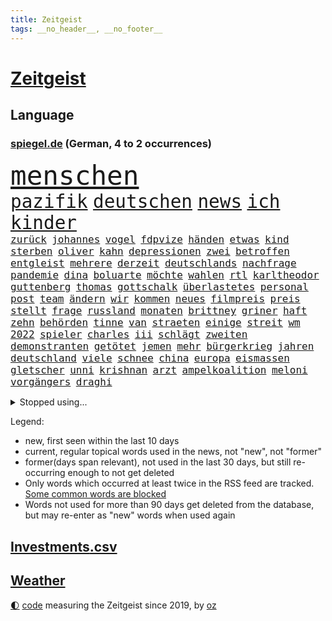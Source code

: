 ```yaml
---
title: Zeitgeist
tags: __no_header__, __no_footer__
---
```


# [Zeitgeist](https://oliz.io/zeitgeist/)

## Language

<h3><a href="https://www.spiegel.de" target="_blank">spiegel.de</a> (German, 4 to 2 occurrences)</h3>
<p style="font-family:monospace">
<span style="font-size:32pt"><a href="news_links.html#menschen" class="current">menschen</a></span>
<br>
<span style="font-size:22pt"><a href="news_links.html#pazifik" class="current">pazifik</a></span>
<span style="font-size:22pt"><a href="news_links.html#deutschen" class="current">deutschen</a></span>
<span style="font-size:22pt"><a href="news_links.html#news" class="current">news</a></span>
<span style="font-size:22pt"><a href="news_links.html#ich" class="current">ich</a></span>
<span style="font-size:22pt"><a href="news_links.html#kinder" class="current">kinder</a></span>
<br>
<span style="font-size:12pt"><a href="news_links.html#zurück" class="current">zurück</a></span>
<span style="font-size:12pt"><a href="news_links.html#johannes" class="current">johannes</a></span>
<span style="font-size:12pt"><a href="news_links.html#vogel" class="current">vogel</a></span>
<span style="font-size:12pt"><a href="news_links.html#fdpvize" class="current">fdpvize</a></span>
<span style="font-size:12pt"><a href="news_links.html#händen" class="current">händen</a></span>
<span style="font-size:12pt"><a href="news_links.html#etwas" class="current">etwas</a></span>
<span style="font-size:12pt"><a href="news_links.html#kind" class="current">kind</a></span>
<span style="font-size:12pt"><a href="news_links.html#sterben" class="current">sterben</a></span>
<span style="font-size:12pt"><a href="news_links.html#oliver" class="current">oliver</a></span>
<span style="font-size:12pt"><a href="news_links.html#kahn" class="current">kahn</a></span>
<span style="font-size:12pt"><a href="news_links.html#depressionen" class="current">depressionen</a></span>
<span style="font-size:12pt"><a href="news_links.html#zwei" class="current">zwei</a></span>
<span style="font-size:12pt"><a href="news_links.html#betroffen" class="current">betroffen</a></span>
<span style="font-size:12pt"><a href="news_links.html#entgleist" class="new">entgleist</a></span>
<span style="font-size:12pt"><a href="news_links.html#mehrere" class="current">mehrere</a></span>
<span style="font-size:12pt"><a href="news_links.html#derzeit" class="current">derzeit</a></span>
<span style="font-size:12pt"><a href="news_links.html#deutschlands" class="current">deutschlands</a></span>
<span style="font-size:12pt"><a href="news_links.html#nachfrage" class="current">nachfrage</a></span>
<span style="font-size:12pt"><a href="news_links.html#pandemie" class="current">pandemie</a></span>
<span style="font-size:12pt"><a href="news_links.html#dina" class="new">dina</a></span>
<span style="font-size:12pt"><a href="news_links.html#boluarte" class="new">boluarte</a></span>
<span style="font-size:12pt"><a href="news_links.html#möchte" class="current">möchte</a></span>
<span style="font-size:12pt"><a href="news_links.html#wahlen" class="current">wahlen</a></span>
<span style="font-size:12pt"><a href="news_links.html#rtl" class="current">rtl</a></span>
<span style="font-size:12pt"><a href="news_links.html#karltheodor" class="current">karltheodor</a></span>
<span style="font-size:12pt"><a href="news_links.html#guttenberg" class="current">guttenberg</a></span>
<span style="font-size:12pt"><a href="news_links.html#thomas" class="current">thomas</a></span>
<span style="font-size:12pt"><a href="news_links.html#gottschalk" class="current">gottschalk</a></span>
<span style="font-size:12pt"><a href="news_links.html#überlastetes" class="new">überlastetes</a></span>
<span style="font-size:12pt"><a href="news_links.html#personal" class="current">personal</a></span>
<span style="font-size:12pt"><a href="news_links.html#post" class="current">post</a></span>
<span style="font-size:12pt"><a href="news_links.html#team" class="current">team</a></span>
<span style="font-size:12pt"><a href="news_links.html#ändern" class="current">ändern</a></span>
<span style="font-size:12pt"><a href="news_links.html#wir" class="current">wir</a></span>
<span style="font-size:12pt"><a href="news_links.html#kommen" class="current">kommen</a></span>
<span style="font-size:12pt"><a href="news_links.html#neues" class="current">neues</a></span>
<span style="font-size:12pt"><a href="news_links.html#filmpreis" class="current">filmpreis</a></span>
<span style="font-size:12pt"><a href="news_links.html#preis" class="current">preis</a></span>
<span style="font-size:12pt"><a href="news_links.html#stellt" class="current">stellt</a></span>
<span style="font-size:12pt"><a href="news_links.html#frage" class="current">frage</a></span>
<span style="font-size:12pt"><a href="news_links.html#russland" class="current">russland</a></span>
<span style="font-size:12pt"><a href="news_links.html#monaten" class="current">monaten</a></span>
<span style="font-size:12pt"><a href="news_links.html#brittney" class="current">brittney</a></span>
<span style="font-size:12pt"><a href="news_links.html#griner" class="current">griner</a></span>
<span style="font-size:12pt"><a href="news_links.html#haft" class="current">haft</a></span>
<span style="font-size:12pt"><a href="news_links.html#zehn" class="current">zehn</a></span>
<span style="font-size:12pt"><a href="news_links.html#behörden" class="current">behörden</a></span>
<span style="font-size:12pt"><a href="news_links.html#tinne" class="new">tinne</a></span>
<span style="font-size:12pt"><a href="news_links.html#van" class="current">van</a></span>
<span style="font-size:12pt"><a href="news_links.html#straeten" class="new">straeten</a></span>
<span style="font-size:12pt"><a href="news_links.html#einige" class="current">einige</a></span>
<span style="font-size:12pt"><a href="news_links.html#streit" class="current">streit</a></span>
<span style="font-size:12pt"><a href="news_links.html#wm" class="current">wm</a></span>
<span style="font-size:12pt"><a href="news_links.html#2022" class="current">2022</a></span>
<span style="font-size:12pt"><a href="news_links.html#spieler" class="current">spieler</a></span>
<span style="font-size:12pt"><a href="news_links.html#charles" class="current">charles</a></span>
<span style="font-size:12pt"><a href="news_links.html#iii" class="current">iii</a></span>
<span style="font-size:12pt"><a href="news_links.html#schlägt" class="current">schlägt</a></span>
<span style="font-size:12pt"><a href="news_links.html#zweiten" class="current">zweiten</a></span>
<span style="font-size:12pt"><a href="news_links.html#demonstranten" class="current">demonstranten</a></span>
<span style="font-size:12pt"><a href="news_links.html#getötet" class="current">getötet</a></span>
<span style="font-size:12pt"><a href="news_links.html#jemen" class="current">jemen</a></span>
<span style="font-size:12pt"><a href="news_links.html#mehr" class="current">mehr</a></span>
<span style="font-size:12pt"><a href="news_links.html#bürgerkrieg" class="current">bürgerkrieg</a></span>
<span style="font-size:12pt"><a href="news_links.html#jahren" class="current">jahren</a></span>
<span style="font-size:12pt"><a href="news_links.html#deutschland" class="current">deutschland</a></span>
<span style="font-size:12pt"><a href="news_links.html#viele" class="current">viele</a></span>
<span style="font-size:12pt"><a href="news_links.html#schnee" class="current">schnee</a></span>
<span style="font-size:12pt"><a href="news_links.html#china" class="current">china</a></span>
<span style="font-size:12pt"><a href="news_links.html#europa" class="current">europa</a></span>
<span style="font-size:12pt"><a href="news_links.html#eismassen" class="current">eismassen</a></span>
<span style="font-size:12pt"><a href="news_links.html#gletscher" class="current">gletscher</a></span>
<span style="font-size:12pt"><a href="news_links.html#unni" class="new">unni</a></span>
<span style="font-size:12pt"><a href="news_links.html#krishnan" class="current">krishnan</a></span>
<span style="font-size:12pt"><a href="news_links.html#arzt" class="current">arzt</a></span>
<span style="font-size:12pt"><a href="news_links.html#ampelkoalition" class="current">ampelkoalition</a></span>
<span style="font-size:12pt"><a href="news_links.html#meloni" class="current">meloni</a></span>
<span style="font-size:12pt"><a href="news_links.html#vorgängers" class="current">vorgängers</a></span>
<span style="font-size:12pt"><a href="news_links.html#draghi" class="current">draghi</a></span>
</p>
<details>
<summary>Stopped using...</summary>
<p class="former" style="font-size:12pt">
coronakrise(781) führende(781) infizierte(781) james(781) gewaltige(780) infiziert(780) investoren(780) regel(780) schwarzen(780) minderheit(779) plus(779) vergewaltigt(779) zurückgetreten(779) beschwerde(778) ermordet(778) eugh(778) geholfen(778) generalsekretär(778) gewann(778) maß(778) 100000(777) bayer(777) kündigte(777) leverkusen(777) magdeburg(777) michelle(777) obama(777) rechten(777) rief(777) meinung(776) schreiben(776) standort(776) angeordnet(775) befindet(775) lisa(775) passen(775) smartphone(775) unrecht(775) 2017(774) bereiten(774) gesundheitlichen(774) positiv(774) st(774) verhaftet(774) verkauf(774) versorgt(774) veröffentlichte(774) vorliegt(774) who(774) you(774) champions(773) christoph(773) coronainfektion(773) denkt(773) engagement(773) facebook(773) froh(773) gebraucht(773) inter(773) mailand(773) mittelmeer(773) rassistische(773) strengere(773) 2015(772) asche(772) bmw(772) bruder(772) carsten(772) erwartungen(772) getan(772) material(772) oberbürgermeister(772) parteichef(772) regierungschefs(772) stellten(772) vergangene(772) verluste(772) warnte(772) bsc(771) dachte(771) einstieg(771) gebaut(771) gestrichen(771) lust(771) musiker(771) regen(771) spanischen(771) verurteilte(771) abgehört(770) aufstieg(770) coronaausbruch(770) litauen(770) nürnberg(770) organisationen(770) signal(770) stich(770) tweet(770) umsatz(770) weitet(770) abstand(769) anschläge(769) geschehen(769) keller(769) springt(769) standen(769) verlauf(769) coronabeschränkungen(768) endspiel(768) eskaliert(768) nutzte(768) senkt(768) tausenden(768) wirtschaftsministerium(768) endete(767) milde(767) trainieren(767) ausschuss(766) crash(766) digitalen(766) militärs(766) schriftstellerin(766) sendet(766) triumph(766) vorsprung(766) außer(765) besuchen(765) menschenleben(765) möglichen(765) verstößt(765) ausreichend(764) hubertus(764) 45(763) 600(763) aufgegeben(763) autoindustrie(763) durchsuchungen(763) genauso(763) mode(763) sexuellen(763) sichergestellt(763) tatverdächtigen(763) zwischenzeitlich(763) missbraucht(762) stieg(762) frachter(760) kabul(760) gewinn(759) dar(757) haaland(757) aktie(756) gemeinsames(755) konkrete(755) mecklenburgvorpommern(755) provokation(755) marsch(754) le(753) motor(753) schrecken(753) eigenem(752) erderwärmung(752) begrüßt(751) vorgelegt(751) wusste(751) bestmarke(750) fortsetzung(750) produziert(750) sichert(749) offenbart(748) legende(746) bangen(744) schwung(744) abhängig(743) angehörige(743) einblick(742) vorwürfen(742) munition(741) katharina(736) schmerz(735) grüner(731) einblicke(729) konzert(726) veränderungen(726) eingeräumt(722) marine(711) cdu/csu(710) tolle(710) rückte(709) gelangen(707) rekorde(695) glasgow(670) höheres(670) räumte(665) karriereende(654) wolken(640) chile(636) elfjährigen(614) investor(602) belgische(600) abgestürzt(599) blut(595) joseph(590) unfälle(566) reichtum(565) besonderes(555) 25jährige(550) genossen(548) benzinpreise(529) zusammenarbeiten(528) bürgern(523) seither(522) stehe(519) sammelt(518) unseres(512) urteilte(512) drohenden(510) schrumpft(508) rechtens(500) 9(496) warnungen(495) vierjährige(494) verurteilung(492) dominieren(485) ermordung(485) landsleute(480) las(480) vegas(480) topmanager(479) fraktion(477) erscheint(473) jahrzehnt(466) rätselhafte(466) unterdrückung(465) exil(459) dax(457) aufträge(456) erling(454) inneren(451) liebsten(449) bedürftige(447) award(445) bestätigte(443) bombe(443) world(442) eindeutig(441) irritiert(438) getöteten(437) gesetzesänderung(436) integration(433) pauli(433) boss(432) dringen(430) minderheiten(430) anheben(428) vorteil(427) wertet(425) betreten(422) beschlagnahmen(421) großbank(420) militärmanöver(419) basketballstar(418) 15000(417) südkoreas(416) abkommen(415) inhaftierte(415) wesen(414) verschlechtert(413) vorsitz(410) berufen(408) hitzewellen(408) amtskollegen(407) siebten(406) spiegelrecherchen(403) arbeitslosen(398) volksverhetzung(397) studenten(396) betrunken(395) messenger(394) osteuropa(393) verläuft(393) verbraucherpreise(392) ampelparteien(389) finanzspritze(389) ungewöhnliche(389) lädt(387) aaron(386) bremens(385) überrollt(385) fotografin(380) fahndet(379) zehnjähriger(368) trip(365) dutzenden(360) bundesfinanzminister(358) explodieren(353) piloten(353) 87(348) sportliche(348) beschossen(347) arbeitsminister(343) oligarchen(342) ezb(340) überlebten(340) staatsbürger(339) oscars(333) langjährigen(331) ersatz(329) getreten(328) weltbekannt(327) propaganda(326) jeweils(325) heikel(324) landsmann(322) einstellung(318) verkünden(318) vorm(315) bonn(313) krebs(313) meere(313) wild(312) überwachung(311) euch(310) wettkampf(309) albert(306) teppich(302) kasachstan(301) sony(301) lagern(299) algerien(296) provozierte(296) einheiten(295) klingen(295) 62(294) bestürzt(294) kernkraftwerke(294) fremd(293) frankfurts(291) konsumenten(291) massenmord(289) gastbeitrag(288) brüder(287) hinweg(287) iga(286) świątek(286) homosexualität(285) marc(283) schlacht(282) hausdurchsuchung(276) gründlich(274) außergewöhnlich(272) begleiten(271) parlamentswahl(271) rené(271) vorab(271) antisemitismusvorwürfe(270) inakzeptabel(270) barack(269) spdchef(269) abbau(267) ausstattung(263) ausweitung(261) unmittelbar(261) bevorstehende(259) brandenburger(259) bulli(258) schmerzen(254) messerangriff(252) relativ(252) anpassung(248) starkregen(248) unabhängig(247) jochen(246) künstlerin(246) wäldern(246) eigentor(245) flüchten(245) zugegeben(245) absichtlich(243) entlastungspaket(243) messerattacke(243) tenniskarriere(243) prominenter(242) institutionen(241) staub(241) irina(240) dilemma(239) einrichtung(239) oligarch(239) villen(239) unfällen(238) windkraft(238) zwangsarbeit(236) begrenzt(235) indem(234) ergab(233) sizilien(230) wall(229) drohe(227) konkret(227) minimal(224) durchsuchen(222) neuerdings(222) pausieren(222) rivalen(222) antisemitische(220) lukas(220) vortag(219) schwarzes(218) ernste(216) öpnv(216) ferien(215) entsprechend(214) abtreibungsrecht(213) schlechtem(210) franken(209) iaea(205) verspätung(205) boomt(204) moskwa(204) existenz(203) isar(203) aufeinander(202) bundeskanzlers(199) exregierungschef(199) falscher(199) gekürzt(199) verbliebene(197) ausfuhren(195) errichten(195) absteiger(194) appellieren(194) verdrängen(194) 14jährigen(192) eingesperrt(192) prüfer(192) ancelotti(191) carlo(191) zusehends(191) ausgebaut(188) basketball(188) mobbing(188) steuerhinterziehung(188) spottet(187) birgt(186) angeschlagenen(184) homosexuelle(183) außergewöhnlichen(182) gegenoffensive(182) potenzial(181) tankstelle(181) hauptrolle(179) ibiza(179) kandidat(179) provider(177) reporterin(177) zusammengekommen(177) chinesischer(176) klimaschädlichen(176) pennsylvania(175) geradezu(174) straßenverkehr(174) republikanischer(173) umwelthilfe(173) verbrennungsmotor(173) erstickte(172) kulturelle(171) leipzigs(171) tiefer(171) riefen(170) vollgas(170) ausgesucht(168) irgendwo(168) senator(168) exfreund(167) lenkt(167) angestrebten(166) befeuert(166) feldmann(166) saisonbeginn(166) 86(165) gegnerin(165) jährlichen(165) südlich(164) 180(163) abouchaker(163) furore(163) osnabrück(163) hundertjährige(161) madrids(161) gamechanger(160) gestand(160) maschine(160) miss(160) missbrauchsvorwürfe(160) mitgeteilt(160) valley(159) 97(158) frisur(158) darja(157) notaufnahme(157) tagsüber(157) überflutungen(157) fahrgäste(156) finanzen(156) teleskop(156) panama(155) fehlstart(154) verkündung(154) großartige(153) obendrein(153) pitt(153) sara(153) gouverneurin(152) schrumpfen(152) verbraucherzentrale(152) angepasst(151) statthalter(151) timo(151) dänemarks(150) krankenversicherung(150) beleidigung(149) feldjäger(149) bundes(148) isabel(148) kostenlose(148) geeigneten(147) usmodel(147) wanderer(147) gesichtern(146) instrument(146) beschränkt(145) blatt(145) diplomatisches(144) sparsame(144) atomkraftwerke(143) dramatische(143) fragwürdig(143) fühlten(143) total(143) anstehende(142) einbringen(142) würdigen(142) heißer(141) pochen(141) strategien(141) abschwung(140) plakat(140) regionale(140) untätigkeit(140) weiterbetrieb(140) ankam(139) expertenrat(139) festgefahren(138) oldenburg(138) berüchtigte(137) major(137) agenda(136) armani(136) grimm(136) indigenen(136) schwächelt(136) veronika(136) wuchs(136) atomkraftwerken(135) 30jähriger(134) teuersten(134) anreiz(133) vulkanausbruch(133) albtraum(132) errichtet(132) autokrat(131) grundstein(131) urlauber(131) brillen(130) drogendealer(130) horst(130) festkleben(129) fpö(129) reaktoren(129) saisons(129) nachbarstaaten(128) ernannte(127) nördlich(127) zuschlag(127) agierte(126) sparmaßnahmen(126) juristisches(125) kostspielig(125) erwartete(124) gegriffen(124) on(124) schläge(124) stadtwerke(124) 17jähriger(122) erdatmosphäre(122) gefangener(122) joint(122) unterkünfte(122) verwarnt(122) klausmichael(121) kohlekraftwerk(120) fahrerin(119) prekären(119) vordergrund(119) kochinstituts(118) kurzfristige(118) gesichter(117) plane(117) heimischen(116) heizkosten(116) schlimmeres(116) unterbricht(116) abitur(115) aufrechterhalten(115) hakenkreuze(115) katastrophen(114) entschlossen(113) jahn(113) vincent(113) gerufen(112) konrad(112) stichelt(112) zweitgrößte(112) berechtigten(111) heidenheim(111) wohngeldreform(111) garcia(109) neukölln(109) cdugeneralsekretär(108) geschmolzen(108) pleiten(108) schlechteste(108) aneignung(107) koma(107) brennstoff(106) hinterfragen(106) plagen(106) pyrenäen(106) bildband(105) gastarbeiter(105) gegenseite(105) indirekt(105) lokal(105) nahles(105) umweltaktivisten(105) vizekanzler(105) gaskunden(104) laden(104) militärhilfen(104) sperren(104) umgehend(104) berechnungen(103) einsätzen(103) glätten(103) uswahlen(102) kindergeld(100) beseitigt(99) europameisterschaft(99) präsidentenberater(99) tipp(99) 29jähriger(98) marken(98) reggae(98) saniert(98) treffern(98) elefanten(97) erwachsen(97) durchschnittlich(96) ramona(96) abzufedern(95) emsland(95) fremde(95) menschheit(95) nationalsozialisten(95) rundfunk(95) toiletten(95) alfons(94) frühjahr(94) meiler(94) selbstzweifel(94) vernichtend(94) bros(93) gehackt(93) harmlos(93) kooperiert(92) lasch(92) schuhbeck(92) tv+(92) usspitzenpolitikerin(92) amazons(91) atommeiler(91) buchstäblich(91) hits(91) linienbus(91) nix(91) omar(91) 05(90) 1300(90) footballstar(90) geschäftspraktiken(90) herzustellen(90) patrouillieren(90) postfaschistin(90) rundfunks(90) späte(90) willie(90) auszählung(89) derzeitigen(89) gefährdung(89) princess(89) atomkraftwerk(88) gewaschen(88) heilung(88) inflationsgeplagten(88) kernphysiker(88) kreuzfeuer(88) missverständnis(88) schreckt(88) unzählige(88) ägyptischer(88) ausgezählt(87) ausliefern(87) erbkrankheit(87) hindert(87) klettert(87) abgekupfert(86) aufsicht(86) jüngst(86) paxlovid(86) tabellenführung(86) tagesordnung(86) ersteigert(85) k(85) missbrauchsuntersuchung(85) sendeanstalten(85) strafbar(85) torwartfehler(85) verkehrsverbund(85) vierjähriges(85) 4500(84) einzigartig(84) herausforderer(84) migrantenboot(84) rechtspopulistischen(84) verdonnert(84) verfallen(84) antónio(83) buhrow(83) geborene(83) krisenmodus(83) link(83) paradies(83) rowling(83) beauftragte(82) kreative(82) teuerste(82) a7(81) extremismus(81) lawrence(81) verstöße(81) radfahrerin(80) rihanna(80) rihannas(80) skigebiete(80) verbrachte(80) bedeutete(79) bevorzugen(79) durchgang(79) geschwindigkeitsbegrenzung(79) lula(79) symbolen(79) umweg(79) veraltete(79) deckelung(78) pilz(78) schließung(78) strategen(78) wüstefeld(78) 2003(77) ansteckend(77) crystal(77) engen(77) evamaria(77) fixiert(77) gesteigert(77) lenkrad(77) meth(77) philips(77) tefal(77) traurigen(77) bauhaus(76) betonte(76) brigitte(76) führungsrolle(76) kollektive(76) veruntreut(76) yoga(76) abnehmer(75) atomausstieg(75) benko(75) energiepolitik(75) fantasie(75) preisbremse(75) talente(75) bewusstlos(74) fallende(74) täuschte(74) berühmtem(73) ftc(73) geburtenrate(73) tonne(73) brooklyn(72) energiefirma(72) flusses(72) flüchtlingsunterkunft(72) god(72) klinger(72) nets(72) remo(72) schoigu(72) terrorverdacht(72) durchhalten(71) indianapolis(71) krankenkasse(71) scheidung(71) wintershall(71) zinserhöhung(71) erledigt(70) kertschbrücke(70) leck(70) maximal(70) mitspracherecht(70) unterzahl(70) vormachen(70) windrädern(70) überflügelt(70) nbastar(69) nobelpreisträger(69) plädoyer(69) trolle(69) abgase(68) ehre(68) eingesetzte(68) fa(68) lebron(68) speichert(68) verspekuliert(68) zurückgerufen(68) ausgenutzt(67) dates(67) dončić(67) einkassiert(67) glaubwürdig(67) greta(67) leslie(67) tonga(67) isaac(66) jk(66) neckarwestheim(66) schutt(66) bulgarien(65) erfolgen(65) seenotrettung(65) sensible(65) badenwürttembergischen(64) gegeneinander(64) gesetzten(64) kanzelt(64) ndr(64) schottische(64) störte(64) teilnehmern(64) fußballnationalspieler(63) modernes(63) national(63) nio(63) offerte(63) schief(63) simuliert(63) treibhausgasen(63) öllecks(63) auskommen(62) caroline(62) ernüchternd(62) jansen(62) kollegin(62) werkstatt(62) 1400(61) monatlich(61) rausgeworfen(61) diskutierten(60) neunjähriger(60) touren(60) versammelten(60) fehlgeburten(59) gefehlt(59) nbaprofi(59) winkeln(59) beifahrerin(58) elfjähriges(58) ey(58) meeresboden(58) mintzlaff(58) schnürt(58) beihilfe(57) bkafahnder(57) gebremst(57) lahmzulegen(57) lied(57) potter(57) silicon(57) sträubt(57) wirtschaftsweisen(57) zeilen(57) 1971(56) angesehen(56) anschuldigung(56) mittelstand(56) nowak(56) rettungsschirm(56) schutzmacht(56) ansbach(55) gestimmt(55) eidgenössische(54) schreibkraft(54) usgeschichte(54) verdeutlicht(54) buhlen(53) fpöchef(53) geldpolitik(53) hall(53) philippinische(53) spiegelreport(53) wählt(53) 1922(52) bestrafung(52) dokumentieren(52) ersparnisse(52) geklaut(52) sauber(52) antrieb(51) autokraten(51) erschöpft(51) inhaber(51) verglichen(51) abwahl(50) erpresst(50) legendär(50) usbehörde(50) verstaatlichung(50) vielmehr(50) watch(50) doris(49) eingestrichen(49) flatrate(49) gerutscht(49) hühnchen(49) moukoko(49) organisieren(49) postet(49) schröderköpf(49) steven(49) wehrressort(49) youssoufa(49) álvarez(49) alischer(48) bully(48) bundesagentur(48) free(48) frühling(48) gerard(48) herbig(48) kalkuliert(48) nebel(48) piqué(48) staatsoberhäupter(48) usmanow(48) wdrintendant(48) amini(47) future(47) handball(47) hütte(47) knappe(47) langes(47) mahsa(47) massiver(47) unbemannten(47) 787(46) bischofskonferenz(46) boots(46) bundespartei(46) kriegsdienst(46) krisenstimmung(46) leitindex(46) marlene(46) putinvertrauten(46) vader(46) anschluss(45) eckte(45) großunternehmen(45) grundschulkinder(45) elektronische(44) instanz(44) standard(44) venture(44) datenanalyse(43) distanzierte(43) gaslieferstopps(43) historischem(43) häuschen(43) lebenszufriedenheit(43) thesen(43) wohlbefinden(43) continental(42) flugzeugabsturz(42) jewgeni(42) kanzlerbesuch(42) menschenrechtsaktivistin(42) prigoschin(42) sofia(42) t72panzer(42) eröffnete(41) gesungen(41) kostenpunkt(41) pen(41) people(41) akteure(40) bruce(40) coronaisolationspflicht(40) dreiste(40) spitzname(40) wmchancen(40) zenit(40) überfahren(40) dramatisches(39) eitelkeit(39) expeditionen(39) landstriche(39) ohio(39) podolski(39) raketentests(39) schaute(39) beugen(38) bläst(38) erkrankter(38) geschick(38) heizperiode(38) klamotten(38) volksabstimmung(38) weltbank(38) befassen(37) bulgarischen(37) hadid(37) kampagnen(37) schlichtes(37) weltordnung(37) werbekunden(37) wmkader(37) entfesselten(36) haushalten(36) nike(36) rallye(36) rascher(36) thunberg(36) übergewicht(36) auszeichnung(35) betriebs(35) gaspreises(35) orf(35) regierungsmitglied(35) zucker(35) 30führung(34) binance(34) jamila(34) kaiserin(34) kinofilm(34) kongresswahlen(34) pierre(34) verteidigungsexpertin(34) videoanalyse(34) gigi(33) goncourt(33) nachkommen(33) podcasts(33) rimini(33) ungeborenes(33) bahngleisen(32) baseball(32) bolsonaros(32) gerichts(32) homerun(32) provokationen(32) topspieler(32) bekenntnis(31) byd(31) geopolitischen(31) influenza(31) liest(31) mauer(31) reizthemen(31) spannende(31) zugewinne(31) abgeriegelt(30) akwstreit(30) kommandeur(30) missbrauchen(30) autohersteller(29) baustellen(29) björn(29) höcke(29) photoshop(29) robuster(29) saubere(29) scharfmacher(29) captain(28) erarbeitet(28) kopfschmerzen(28) künstlicher(28) li(28) programme(28) puerto(28) rico(28) rücklagen(28) sam(28) sister(28) sämtliche(28) abgeraten(27) camp(27) dream(27) freitagnachmittag(27) geopolitische(27) rotgrün(27) spiegelredaktion(27) sprühen(27) titanic(27) ubs(27) usstaaten(27) horten(26) sauer(26) series(26) stütze(26) bedingt(25) kimmel(25) optionen(25) siebzigerjahre(25) wurzeln(25) autozulieferer(24) britin(24) bundesforschungsministerin(24) mitteilung(24) mund(24) startschuss(24) vergessene(24) atomfrage(23) basiert(23) hunt(23) jeremy(23) machtwort(23) mediengruppe(23) midtermwahlen(23) mitschuld(23) sauerland(23) tropensturm(23) vortrag(23) zitierte(23) abschlussbericht(22) ceo(22) inspektionen(22) mine(22) andresen(21) co₂preis(21) grippewelle(21) klopps(21) pool(21) rasmus(21) schlüpft(21) wochenbeginn(21) augenzeugen(20) geleakt(20) lsd(20) lügt(20) spitzenspiel(20) zeitnah(20) zentraler(20) egoismus(19) jamaikaner(19) reinhard(19) sitze(19) werning(19) zwielichtige(19) befreiungsschlag(18) cheftrainer(18) coronaverlauf(18) eskortiert(18) familienalltag(18) gigantischer(18) kleinstunternehmen(18) novum(18) spalten(18) anspielung(17) gags(17) mitarbeitern(17) südukrainische(17) fusion(16) regierungsgegner(16) staatsoper(16) sticker(16) streitbar(16) sünden(16) verachtet(16) verunstaltet(16) alive(15) baukosten(15) beäugt(15) cannabislegalisierung(15) greenwashing(15) human(15) missbrauchsopfer(15) rights(15) stünden(15) tvbox(15) abteilungsleiter(14) cosco(14) falschparken(14) kindergärten(14) personalien(14) aufgeschoben(13) chiphersteller(13) elmos(13) falschnachrichten(13) henning(13) mitarbeiterinnen(13) urlaubs(13) gassen(12) initiativen(12) meidet(12) menschenrechtsorganisation(12) sirenen(12) zwischenruf(12) befürchtungen(11) nachhaltiges(11) ordnete(11) redbullchef(11) schmutzigen(11) sms(11) unklimakonferenz(11) warnstreiks(11)
</p>
</details>
<p>Legend:
<ul>
<li><span class="new">new</span>, first seen within the last 10 days</li>
<li><span class="current">current</span>, regular topical words used in the news, not "new", not "former"</li>
<li><span class="former">former(days span relevant)</span>, not used in the last 30 days, but still re-occurring enough to not get deleted</li>
<li>Only words which occurred at least twice in the RSS feed are tracked. <a href="language/filters.py">Some common words are blocked</a></li>
<li>Words not used for more than 90 days get deleted from the database, but may re-enter as "new" words when used again</li>
</ul>
</p>

## [Investments](investments.html)[.csv](investments.csv)

## [Weather](weather.html)

<footer>
<a href="javascript:toggleTheme()" class="nav">🌓</a>
<a href="https://github.com/ooz/zeitgeist">code</a> measuring the Zeitgeist since 2019, by <a href="https://oliz.io">oz</a>
</footer>
